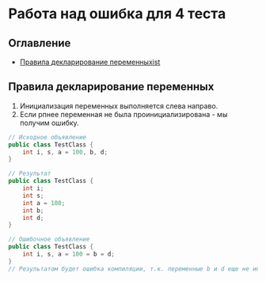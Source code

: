 # Работа над ошибка для 4 теста

## Оглавление

* [Правила декларирование переменныхist](#link1)

## Правила декларирование переменных <a name="link1"></a>

1. Инициализация переменных выполняется слева направо.
1. Если рпнее переменная не была проинициализирована - мы получим ошибку.

``` java
// Исходное объявление
public class TestClass {
    int i, s, a = 100, b, d;
}

// Результат
public class TestClass {
    int i;
    int s;
    int a = 100;
    int b;
    int d;
}

// Ошибочное объявление
public class TestClass {
    int i, s, a = 100 = b = d;
}
// Результатом будет ошибка компиляции, т.к. переменные b и d еще не инициализированы.
```
